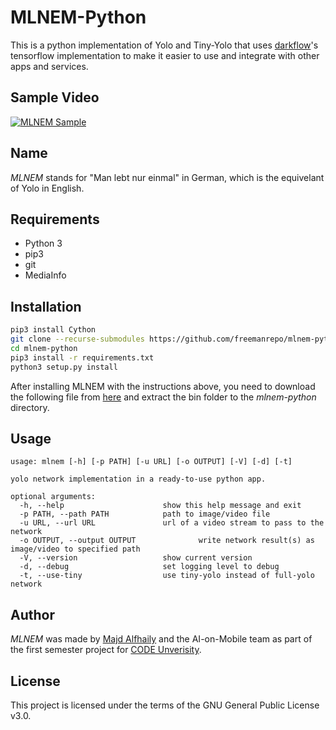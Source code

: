 # MLNEM-Python

This is a python implementation of Yolo and Tiny-Yolo that uses [darkflow](https://github.com/thtrieu/darkflow)'s tensorflow implementation to make it easier to use and integrate with other apps and services.



## Sample Video

[![MLNEM Sample](https://img.youtube.com/vi/Z7j2CJb1BBc/0.jpg)](https://www.youtube.com/watch?v=Z7j2CJb1BBc)



## Name

*MLNEM* stands for "Man lebt nur einmal" in German, which is the equivelant of Yolo in English.



## Requirements

* Python 3
* pip3
* git
* MediaInfo



## Installation

```bash
pip3 install Cython
git clone --recurse-submodules https://github.com/freemanrepo/mlnem-python
cd mlnem-python
pip3 install -r requirements.txt
python3 setup.py install
```

After installing MLNEM with the instructions above, you need to download the following file from [here](http://cloud.alfhaily.me/qY0T) and extract the bin folder to the *mlnem-python* directory.


## Usage

```shell
usage: mlnem [-h] [-p PATH] [-u URL] [-o OUTPUT] [-V] [-d] [-t]

yolo network implementation in a ready-to-use python app.

optional arguments:
  -h, --help            		  show this help message and exit
  -p PATH, --path PATH  		  path to image/video file
  -u URL, --url URL     		  url of a video stream to pass to the network
  -o OUTPUT, --output OUTPUT              write network result(s) as image/video to specified path
  -V, --version         		  show current version
  -d, --debug           		  set logging level to debug
  -t, --use-tiny        		  use tiny-yolo instead of full-yolo network
```



## Author

*MLNEM* was made by [Majd Alfhaily](https://github.com/freemanrepo) and the AI-on-Mobile team as part of the first semester project for [CODE Unverisity](http://code.berlin).



## License

This project is licensed under the terms of the GNU General Public License v3.0.
